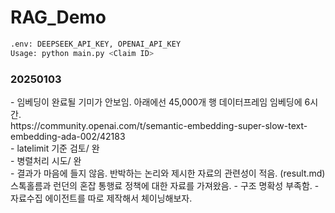 # RAG_Demo

```bash
.env: DEEPSEEK_API_KEY, OPENAI_API_KEY
Usage: python main.py <Claim ID>
```

<h3>20250103</h3>
- 임베딩이 완료될 기미가 안보임. 아래에선 45,000개 행 데이터프레임 임베딩에 6시간.<br>
https://community.openai.com/t/semantic-embedding-super-slow-text-embedding-ada-002/42183<br>
- latelimit 기준 검토/ 완<br>
- 병렬처리 시도/ 완<br>
- 결과가 마음에 들지 않음. 반박하는 논리와 제시한 자료의 관련성이 적음. (result.md)스톡홀름과 런던의 혼잡 통행료 정책에 대한 자료를 가져왔음. 
- 구조 명확성 부족함.
- 자료수집 에이전트를 따로 제작해서 체이닝해보자.

